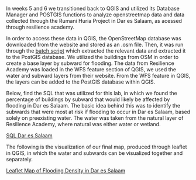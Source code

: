 In weeks 5 and 6 we transitioned back to QGIS and utilized its Database Manager and POSTGIS functions to analyze openstreetmap data and data collected through the Rumani Huria Project in Dar es Salaam, as acessed through resilience academy.

In order to access these data in QGIS, the OpenStreetMap database was downloaded from the website and stored as an .osm file. Then, it was run through the [batch script](convertOSM.bat) which extracted the relevant data and extracted it to the PostGIS database.  We utilized the buildings from OSM in order to create a base layer by subward for flooding.  The data from Resilience Academy was loaded in the WFS feature section of QGIS, we used the water and subward layers from their website. From the WFS feature in QGIS, the layers can be added to the PostGIS database within QGIS.

Below, find the SQL that was utilized for this lab, in which we found the percentage of buildings by subward that would likely be affected by flooding in Dar es Salaam.  The basic idea behind this was to identify the subwards that were most at risk if flooding to occur in Dar es Salaam, based solely on preexisting water.  The water was taken from the natural layer of Resilience Academy, where natural was either water or wetland.

[SQL Dar es Salaam](lab6.sql)

The following is the visualization of our final map, produced through leaflet in QGIS, in which the water and subwards can be visualized together and separately.

[Leaflet Map of Flooding Density in Dar es Salaam](dsmap/index.html)
